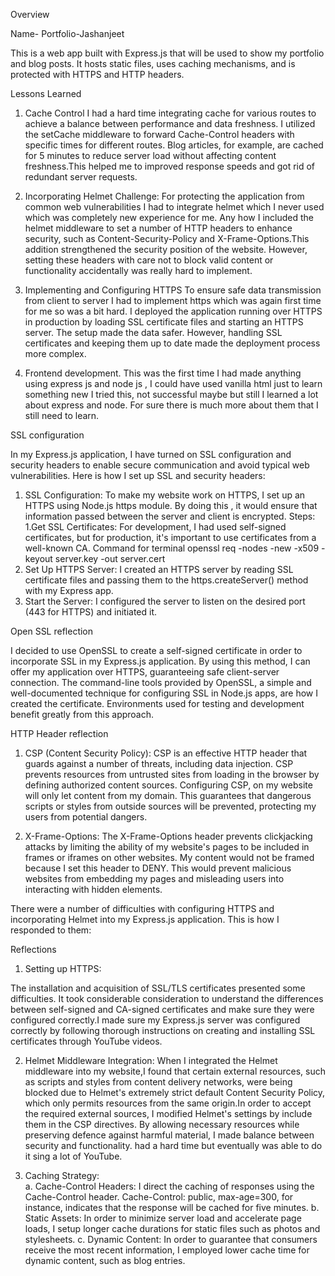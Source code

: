Overview

Name-  Portfolio-Jashanjeet

This is a web app built with Express.js that will be used to show my portfolio and blog posts. It hosts static files, uses caching mechanisms, and is protected with HTTPS and HTTP headers.

Lessons Learned

1. Cache Control
I had a hard time integrating  cache for various routes to achieve a balance between performance and data freshness. I utilized the setCache middleware to forward Cache-Control headers with specific times for different routes. Blog articles, for example, are cached for 5 minutes to reduce server load without affecting content freshness.This helped me to  improved response speeds and got rid of redundant server requests. 

2. Incorporating Helmet
Challenge: For protecting the application from common web vulnerabilities I had to integrate helmet which I never used which was completely new experience for me. Any how I included the helmet middleware to set a number of HTTP headers to enhance security, such as Content-Security-Policy and X-Frame-Options.This addition strengthened  the security position of the website. However, setting these headers  with care not to block valid content or functionality accidentally was really hard to implement.

3. Implementing and Configuring HTTPS
To ensure safe data transmission from client to server I had to implement https which was again first time for me so was a bit hard. I deployed the application running over HTTPS in production by loading SSL certificate files and starting an HTTPS server. The setup made the data safer. However, handling SSL certificates and keeping them up to date made the deployment process more complex.

4. Frontend development. 
This was the first time I had made anything using express js and node js , I could have used vanilla html just to learn something new I tried this, not successful maybe but still I learned a lot about express and node. For sure there is much more about them that I still need to learn.


SSL configuration


In my Express.js application, I have turned on SSL configuration and security headers to enable secure communication and avoid typical web vulnerabilities. Here is how I set up SSL and security headers:
1. SSL Configuration:
To make my website work on HTTPS, I set up an HTTPS  using Node.js https module. By doing this , it would ensure that information passed between the server and client is encrypted.
Steps:
1.Get SSL Certificates:  For development, I had used self-signed certificates, but for production, it's important to use certificates from a well-known CA.
 Command for terminal
 openssl req -nodes -new -x509 -keyout server.key -out server.cert
2. Set Up HTTPS Server: I created an HTTPS server by reading SSL certificate files and passing them to the https.createServer() method with my Express app.
3. Start the Server: I configured the server to listen on the desired port (443 for HTTPS) and initiated it.

Open SSL reflection

I decided to use OpenSSL to create a self-signed certificate in order to incorporate SSL in my Express.js application. By using this method, I can offer my application over HTTPS, guaranteeing safe client-server connection. The command-line tools provided by OpenSSL, a simple and well-documented technique for configuring SSL in Node.js apps, are how I created the certificate. Environments used for testing and development benefit greatly from this approach.



HTTP Header reflection

1. CSP (Content Security Policy):
CSP is an effective HTTP header that guards against a number of threats, including data injection. CSP prevents resources from untrusted sites from loading in the browser by defining authorized content sources. Configuring CSP, on my website will only let content from my domain. This guarantees that dangerous scripts or styles from outside sources will be prevented, protecting my users from potential dangers.

2. X-Frame-Options:
The X-Frame-Options header prevents clickjacking attacks by limiting the ability of my  website's pages to be included in frames or iframes on other websites. My  content would not be framed because I set this header to DENY. This would prevent malicious websites from embedding my pages and misleading users into interacting with hidden elements. 


There were a number of difficulties with configuring HTTPS and incorporating Helmet into my Express.js application.  This is how I responded to them: 

Reflections

 1. Setting up HTTPS:

The installation and acquisition of SSL/TLS certificates presented some difficulties.    It took considerable consideration to understand the differences between self-signed and CA-signed certificates and make sure they were configured correctly.I made sure my Express.js server was configured correctly by following thorough instructions on creating and installing SSL certificates through YouTube videos. 

2. Helmet Middleware Integration: 
When I integrated the Helmet middleware into my website,I found that certain external resources, such as scripts and styles from content delivery networks, were being blocked due to Helmet's extremely strict default Content Security Policy, which only permits resources from the same origin.In order to accept the required external sources, I modified Helmet's settings by include them in the CSP directives. By allowing necessary resources while preserving defence against harmful material, I made balance between security and functionality. had a hard time but eventually was able to do it sing a lot of YouTube. 

1. Caching Strategy:  
a. Cache-Control Headers: I direct the caching of responses using the Cache-Control header. Cache-Control: public, max-age=300, for instance, indicates that the response will be cached for five minutes.
b. Static Assets: In order to minimize server load and accelerate page loads, I setup longer cache durations for static files such as photos and stylesheets.
c. Dynamic Content: In order to guarantee that consumers receive the most recent information, I employed lower cache time for dynamic content, such as blog entries.

